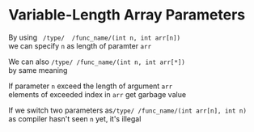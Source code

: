 # Variable-Length Array Parameters

By using ` /type/  /func_name/(int n, int arr[n])`     
we can specify `n` as length of paramter `arr`      

We can also `/type/ /func_name/(int n, int arr[*])`   
by same meaning   
   
If parameter `n` exceed the length of argument `arr`   
elements of exceeded index in `arr` get garbage value   
   
If we switch two parameters as`/type/ /func_name/(int arr[n], int n)`   
as compiler hasn't seen `n` yet, it's illegal
